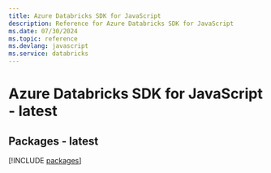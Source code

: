 ```yaml
---
title: Azure Databricks SDK for JavaScript
description: Reference for Azure Databricks SDK for JavaScript
ms.date: 07/30/2024
ms.topic: reference
ms.devlang: javascript
ms.service: databricks
---
```

# Azure Databricks SDK for JavaScript - latest
## Packages - latest
[!INCLUDE [packages](databricks-index.md)]